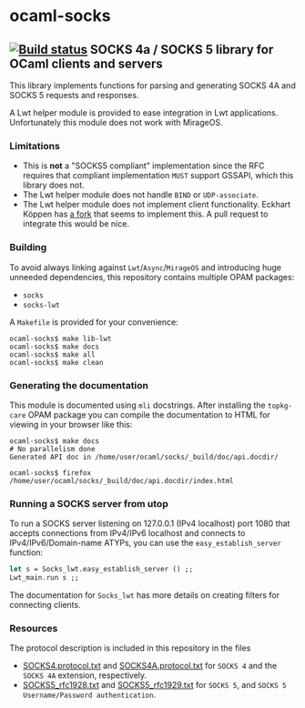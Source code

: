 ocaml-socks
===========
[![Build status](https://travis-ci.org/cfcs/ocaml-socks.svg?branch=master)](https://travis-ci.org/cfcs/ocaml-socks/)
SOCKS 4a / SOCKS 5 library for OCaml clients and servers
---------------------------------------------

This library implements functions for parsing and generating
SOCKS 4A and SOCKS 5 requests and responses.

A Lwt helper module is provided to ease integration in Lwt applications.
Unfortunately this module does not work with MirageOS.

### Limitations

- This is **not** a "SOCKS5 compliant" implementation since the RFC requires
  that compliant implementation `MUST` support GSSAPI, which this library does
  not.
- The Lwt helper module does not handle `BIND` or `UDP-associate`.
- The Lwt helper module does not implement client functionality.
  Eckhart Köppen has [a fork](https://github.com/ekoeppen/ocaml-socks5-client)
  that seems to implement this. A pull request to integrate this would be nice.

### Building

To avoid always linking against `Lwt`/`Async`/`MirageOS` and introducing huge
unneeded dependencies, this repository contains multiple OPAM packages:

- `socks`
- `socks-lwt`

A `Makefile` is provided for your convenience:

```shell
ocaml-socks$ make lib-lwt
ocaml-socks$ make docs
ocaml-socks$ make all
ocaml-socks$ make clean
```

### Generating the documentation

This module is documented using `mli` docstrings.
After installing the `topkg-care` OPAM package you can compile the documentation
to HTML for viewing in your browser like this:
```shell
ocaml-socks$ make docs
# No parallelism done
Generated API doc in /home/user/ocaml/socks/_build/doc/api.docdir/

ocaml-socks$ firefox /home/user/ocaml/socks/_build/doc/api.docdir/index.html
```

### Running a SOCKS server from utop

To run a SOCKS server listening on 127.0.0.1 (IPv4 localhost) port 1080
that accepts connections from IPv4/IPv6 localhost and connects to
IPv4/IPv6/Domain-name ATYPs, you can use the `easy_establish_server` function:
```ocaml
let s = Socks_lwt.easy_establish_server () ;;
Lwt_main.run s ;;
```

The documentation for `Socks_lwt` has more details on creating filters for
connecting clients.

### Resources

The protocol description is included in this repository in the files
- [SOCKS4.protocol.txt] and [SOCKS4A.protocol.txt] for `SOCKS 4` and
  the `SOCKS 4A` extension, respectively.
- [SOCKS5_rfc1928.txt] and [SOCKS5_rfc1929.txt] for `SOCKS 5`,
  and `SOCKS 5 Username/Password authentication`.

[SOCKS4.protocol.txt]: ./rfc/SOCKS4.protocol.txt
[SOCKS4A.protocol.txt]: ./rfc/SOCKS4A.protocol.txt
[SOCKS5_rfc1928.txt]: ./rfc/SOCKS5_rfc1928.txt
[SOCKS5_rfc1929.txt]: ./rfc/SOCKS5_rfc1929.txt
